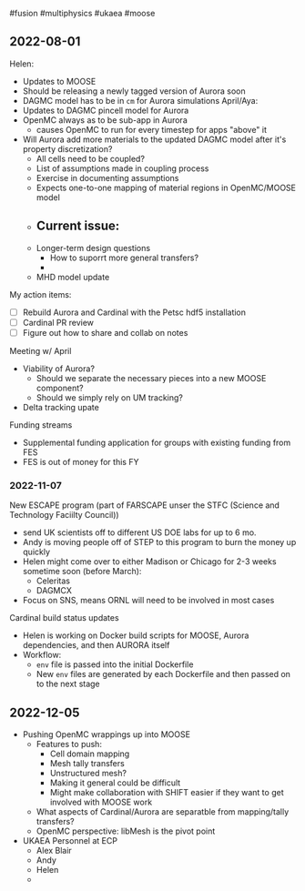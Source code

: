 #fusion #multiphysics #ukaea #moose

## 2022-08-01

Helen:
  - Updates to MOOSE
  - Should be releasing a newly tagged version of Aurora soon
  - DAGMC model has to be in `cm` for Aurora simulations
April/Aya:
  - Updates to DAGMC pincell model for Aurora
  - OpenMC always as to be sub-app in Aurora
	  - causes OpenMC to run for every timestep for apps "above" it
  - Will Aurora add more materials to the updated DAGMC model after it's property discretization?
	  - All cells need to be coupled?
	  - List of assumptions made in coupling process
	  - Exercise in documenting assumptions
	  - Expects one-to-one mapping of material regions in OpenMC/MOOSE model
	  - Current issue:
		  - 
	- Longer-term design questions
		- How to suporrt more general transfers?
		- 
	- MHD model update

My action items:
  - [ ] Rebuild Aurora and Cardinal with the Petsc hdf5 installation
  - [ ] Cardinal PR review
  - [ ] Figure out how to share and collab on notes

Meeting w/ April
  - Viability of Aurora? 
	  - Should we separate the necessary pieces into a new MOOSE component?
	  - Should we simply rely on UM tracking?
  - Delta tracking upate

Funding streams
  - Supplemental funding application for groups with existing funding from FES
  - FES is out of money for this FY

### 2022-11-07

New ESCAPE program (part of FARSCAPE unser the STFC (Science and Technology Faciilty Council))

  - send UK scientists off to different US DOE labs for up to 6 mo.
  - Andy is moving people off of STEP to this program to burn the money up quickly
  - Helen might come over to either Madison or Chicago for 2-3 weeks sometime soon (before March):
	  - Celeritas
	  - DAGMCX
  - Focus on SNS, means ORNL will need to be involved in most cases

Cardinal build status updates
  - Helen is working on Docker build scripts for MOOSE, Aurora dependencies, and then AURORA itself
  - Workflow:
	  - `env` file is passed into the initial Dockerfile
	  - New `env` files are generated by each Dockerfile and then passed on to the next stage

## 2022-12-05

  - Pushing OpenMC wrappings up into MOOSE
	  - Features to push:
		  - Cell domain mapping
		  - Mesh tally transfers
		  - Unstructured mesh?
		  - Making it general could be difficult
		  - Might make collaboration with SHIFT easier if they want to get involved with MOOSE work
	  - What aspects of Cardinal/Aurora are separatble from mapping/tally transfers?
	  - OpenMC perspective: libMesh is the pivot point
  - UKAEA Personnel at ECP
	  - Alex Blair
	  - Andy
	  - Helen
	  - 